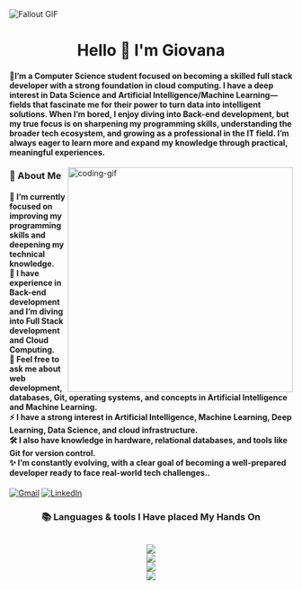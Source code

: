 <!--
<div align="center">
  <a href="#">
    <img 
      width="100%" 
      src="https://capsule-render.vercel.app/api?type=waving&color=FFA500&height=120&section=header&text=&fontSize=30&fontColor=000000&animation=twinkling"
    />
  </a>
  <br>
-->

<!--
<p align="center">
  <img 
    src="https://capsule-render.vercel.app/api?type=waving&color=FFD700&height=80&section=footer"
    width="100%" 
  />
</p>
-->



<!-- MasterHead -->

  <img src="https://raw.githubusercontent.com/JoshuaThadi/JoshuaThadi/refs/heads/main/fallout_grayscale%20(1).gif" alt="Fallout GIF" style="width:auto; height:auto"/>
</a>



<!--<h1 align="left">
<img width="100%" src="https://readme-typing-svg.herokuapp.com/?font=Righteous&size=40&center=true&vCenter=true&width=800&height=70&duration=4000&lines=Hello!+👋;+MASTERJUDAH+here+🔥+!;"  alt="Typing Animation" style="width:100%"/>-->


<!-- Greeting -->
</h1>
<h1 align="center"> Hello 🙏 I'm Giovana</h1>

<h4 align="left">🌟I’m a Computer Science student focused on becoming a skilled full stack developer with a strong foundation in cloud computing. I have a deep interest in Data Science and Artificial Intelligence/Machine Learning—fields that fascinate me for their power to turn data into intelligent solutions. When I’m bored, I enjoy diving into Back-end development, but my true focus is on sharpening my programming skills, understanding the broader tech ecosystem, and growing as a professional in the IT field. I’m always eager to learn more and expand my knowledge through practical, meaningful experiences.

</h4>



    
<!--👀VIEWS / 🌐WEBSITE: https://github.com/antonkomarev/github-profile-views-counter -->
<img align="right" alt="coding-gif" width="400" src="https://i.pinimg.com/736x/24/a2/e6/24a2e667a8986245397880e137710453.jpg">


<!-- about me -->
 <h3 align="left">💫 About Me</h3>



<!--<p align="left"> <a href="https://twitter.com/" target="blank"><img src="https://img.shields.io/twitter/follow/?logo=twitter&style=for-the-badge" alt="" /></a> </p>
<div align="left">-->
<h4> 
  🌱 I’m currently focused on improving my programming skills and deepening my technical knowledge.</br>
🔭 I have experience in Back-end development and I’m diving into Full Stack development and Cloud Computing.</br>
💬 Feel free to ask me about web development, databases, Git, operating systems, and concepts in Artificial Intelligence and Machine Learning.</br>
⚡ I have a strong interest in Artificial Intelligence, Machine Learning, Deep Learning, Data Science, and cloud infrastructure.</br>
🛠️ I also have knowledge in hardware, relational databases, and tools like Git for version control.</br>
✨ I’m constantly evolving, with a clear goal of becoming a well-prepared developer ready to face real-world tech challenges..</h4> <div align="left"> 


  

  <a href="pj.contactgg@gmail.com"><img src="https://img.shields.io/badge/Gmail-333333?style=for-the-badge&logo=gmail&logoColor=red" alt="Gmail" /></a> 
  <a href="https://www.linkedin.com/in/pjgiovanagoncalves/" target="_blank"><img src="https://img.shields.io/badge/LinkedIn-0077B5?style=for-the-badge&logo=linkedin&logoColor=white" alt="LinkedIn" /></a> 

<!-- lang-->
<h3 align="center">📚 Languages & tools I Have placed My Hands On </h3>

<br/>

<div align="center">
  <img src="https://skillicons.dev/icons?i=nodejs,mongodb,gitlab,tailwind,bootstrap,nexjs" /><br>
    <img src="https://skillicons.dev/icons?i=html,css,vscode,github,git,notion" /><br>
    <img src="https://skillicons.dev/icons?i=c,ruby,ubuntu,python,javascript,mysql" /><br>
    <img src="https://skillicons.dev/icons?i=aws,java,googlecloud,firebase" /><br>
</div>

<br/>
  


